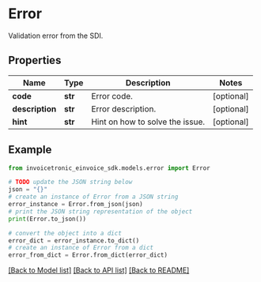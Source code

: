 # Error

Validation error from the SDI.

## Properties

Name | Type | Description | Notes
------------ | ------------- | ------------- | -------------
**code** | **str** | Error code. | [optional] 
**description** | **str** | Error description. | [optional] 
**hint** | **str** | Hint on how to solve the issue. | [optional] 

## Example

```python
from invoicetronic_einvoice_sdk.models.error import Error

# TODO update the JSON string below
json = "{}"
# create an instance of Error from a JSON string
error_instance = Error.from_json(json)
# print the JSON string representation of the object
print(Error.to_json())

# convert the object into a dict
error_dict = error_instance.to_dict()
# create an instance of Error from a dict
error_from_dict = Error.from_dict(error_dict)
```
[[Back to Model list]](../README.md#documentation-for-models) [[Back to API list]](../README.md#documentation-for-api-endpoints) [[Back to README]](../README.md)


